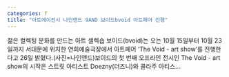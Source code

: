 ```yaml
---
categories: f
title: "아트에이전시 나인앤드 9AND 보이드bvoid 아트페어 진행"
---
```

 젊은 컬렉팅 문화를 만드는 아트 셀렉숍 보이드(bvoid)는 오는 10월 15일부터 10월 23일까지 서대문에 위치한 연희예술극장에서 아트페어 ‘The Void - art show’를 진행한다고 26일 밝혔다.(사진=나인앤드)보이드의 첫 번째 오프라인 전시인 The Void - art show의 시작은 스트릿 아티스트 Doezny(더즈니)와 콜라주 아티스...